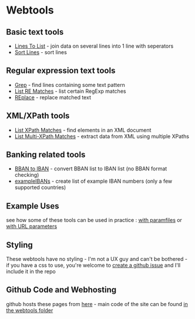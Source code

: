 # Webtools

## Basic text tools

- [Lines To List](https://koenbeek.github.io/webtools/tools.html?tool1=lines2list) - join data on several lines into 1 line with seperators
- [Sort Lines](https://koenbeek.github.io/webtools/tools.html?tool1=sort) - sort lines

## Regular expression text tools

- [Grep](https://koenbeek.github.io/webtools/tools.html?tool1=grep) - find lines containing some text pattern
- [List RE Matches](https://koenbeek.github.io/webtools/tools.html?tool1=matchlist) - list certain RegExp matches
- [REplace](https://koenbeek.github.io/webtools/tools.html?tool1=replace) - replace matched text

## XML/XPath tools

- [List XPath Matches](https://koenbeek.github.io/webtools/tools.html?tool1=xpathlist) - find elements in an XML document
- [List Multi-XPath Matches](https://koenbeek.github.io/webtools/tools.html?tool1=xpathslist) - extract data from XML using multiple XPaths

## Banking related tools

- [BBAN to IBAN](https://koenbeek.github.io/webtools/tools.html?tool1=bban2iban) - convert BBAN list to IBAN list (no BBAN format checking)
- [exampleIBANs](https://koenbeek.github.io/webtools/tools.html?tool1=exampleibans) - create list of example IBAN numbers (only a few supported countries)

## Example Uses

see how some of these tools can be used in practice : [with paramfiles](Examples.md) or [with URL parameters](webtools/_Examples.html)

## Styling

These webtools have no styling - I'm not a UX guy and can't be bothered - if you have a css to use, you're welcome to [create a github issue](https://github.com/koenbeek/koenbeek.github.io/issues/new) and I'll include it in the repo

## Github Code and Webhosting

github hosts these pages from [here](https://github.com/koenbeek/koenbeek.github.io/tree/main/docs) - main code of the site can be found [in the webtools folder](https://github.com/koenbeek/koenbeek.github.io/tree/main/docs/webtools)
